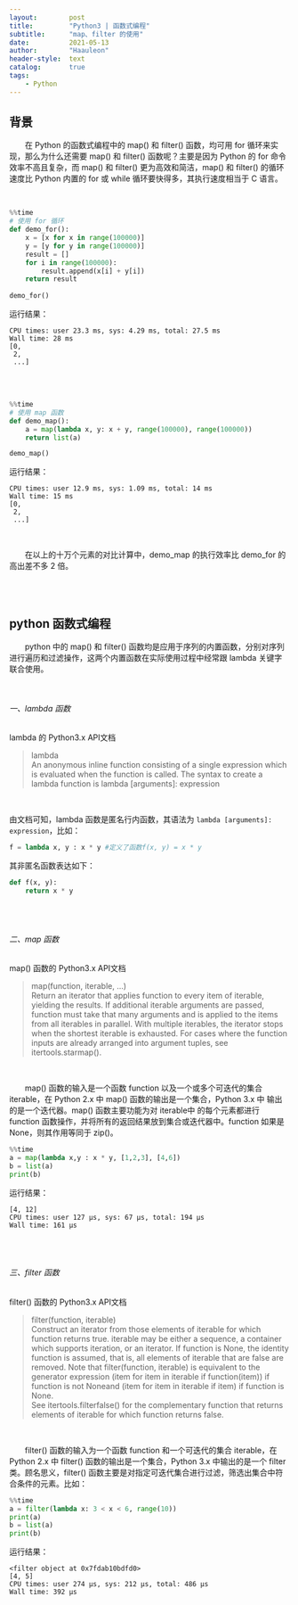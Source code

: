 ```yaml
---
layout:        post
title:         "Python3 | 函数式编程"
subtitle:      "map、filter 的使用"
date:          2021-05-13
author:        "Haauleon"
header-style:  text
catalog:       true
tags:
    - Python
---
```


## 背景
&emsp;&emsp;在 Python 的函数式编程中的 map() 和 filter() 函数，均可用 for 循环来实现，那么为什么还需要 map() 和 filter() 函数呢？主要是因为 Python 的 for 命令效率不高且复杂，而 map() 和 filter() 更为高效和简洁，map() 和 filter() 的循环速度比 Python 内置的 for 或 while 循环要快得多，其执行速度相当于 C 语言。       

<br>

```python
%%time
# 使用 for 循环
def demo_for():
    x = [x for x in range(100000)]
    y = [y for y in range(100000)]
    result = []
    for i in range(100000):
        result.append(x[i] + y[i])
    return result
    
demo_for()
```

运行结果：       
```
CPU times: user 23.3 ms, sys: 4.29 ms, total: 27.5 ms
Wall time: 28 ms
[0,
 2,
 ...]
```

<br><br>

```python
%%time
# 使用 map 函数
def demo_map():
    a = map(lambda x, y: x + y, range(100000), range(100000))
    return list(a)

demo_map()
```

运行结果：           
```
CPU times: user 12.9 ms, sys: 1.09 ms, total: 14 ms
Wall time: 15 ms
[0,
 2,
 ...]
```

<br>

&emsp;&emsp;在以上的十万个元素的对比计算中，demo_map 的执行效率比 demo_for 的高出差不多 2 倍。      

<br><br>


## python 函数式编程
&emsp;&emsp;python 中的 map() 和 filter() 函数均是应用于序列的内置函数，分别对序列进行遍历和过滤操作，这两个内置函数在实际使用过程中经常跟 lambda 关键字联合使用。        

<br>

###### 一、lambda 函数
lambda 的 Python3.x API文档       
> lambda       
> An anonymous inline function consisting of a single expression which is evaluated when the function is called. The syntax to create a lambda function is lambda [arguments]: expression

<br>

由文档可知，lambda 函数是匿名行内函数，其语法为 `lambda [arguments]: expression`，比如：          
```python
f = lambda x, y : x * y #定义了函数f(x, y) = x * y
```   

其非匿名函数表达如下：         
```python
def f(x, y):
    return x * y
```

<br><br>


###### 二、map 函数
map() 函数的 Python3.x API文档            
> map(function, iterable, ...)         
> Return an iterator that applies function to every item of iterable, yielding the results. If additional iterable arguments are passed, function must take that many arguments and is applied to the items from all iterables in parallel. With multiple iterables, the iterator stops when the shortest iterable is exhausted. For cases where the function inputs are already arranged into argument tuples, see itertools.starmap().

<br>

&emsp;&emsp;map() 函数的输入是一个函数 function 以及一个或多个可迭代的集合 iterable，在 Python 2.x 中 map() 函数的输出是一个集合，Python 3.x 中 输出的是一个迭代器。map() 函数主要功能为对 iterable中 的每个元素都进行 function 函数操作，并将所有的返回结果放到集合或迭代器中。function 如果是 None，则其作用等同于 zip()。           
```python
%%time
a = map(lambda x,y : x * y, [1,2,3], [4,6])
b = list(a)
print(b)
```

运行结果：           
```
[4, 12]
CPU times: user 127 µs, sys: 67 µs, total: 194 µs
Wall time: 161 µs
```

<br><br>


###### 三、filter 函数
filter() 函数的 Python3.x API文档              
> filter(function, iterable)               
> Construct an iterator from those elements of iterable for which function returns true. iterable may be either a sequence, a container which supports iteration, or an iterator. If function is None, the identity function is assumed, that is, all elements of iterable that are false are removed. Note that filter(function, iterable) is equivalent to the generator expression (item for item in iterable if function(item)) if function is not Noneand (item for item in iterable if item) if function is None.              
> See itertools.filterfalse() for the complementary function that returns elements of iterable for which function returns false.   

<br>

&emsp;&emsp;filter() 函数的输入为一个函数 function 和一个可迭代的集合 iterable，在 Python 2.x 中 filter() 函数的输出是一个集合，Python 3.x 中输出的是一个 filter 类。顾名思义，filter() 函数主要是对指定可迭代集合进行过滤，筛选出集合中符合条件的元素。比如：                
```python
%%time
a = filter(lambda x: 3 < x < 6, range(10))
print(a)
b = list(a)
print(b)
```

运行结果：         
```
<filter object at 0x7fdab10bdfd0>
[4, 5]
CPU times: user 274 µs, sys: 212 µs, total: 486 µs
Wall time: 392 µs
```